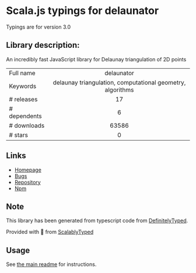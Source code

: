 
# Scala.js typings for delaunator

Typings are for version 3.0

## Library description:
An incredibly fast JavaScript library for Delaunay triangulation of 2D points

|                    |                 |
| ------------------ | :-------------: |
| Full name          | delaunator |
| Keywords           | delaunay triangulation, computational geometry, algorithms |
| # releases         | 17 |
| # dependents       | 6 |
| # downloads        | 63586 |
| # stars            | 0 |

## Links
- [Homepage](https://github.com/mapbox/delaunator#readme)
- [Bugs](https://github.com/mapbox/delaunator/issues)
- [Repository](https://github.com/mapbox/delaunator)
- [Npm](https://www.npmjs.com/package/delaunator)
    


## Note
This library has been generated from typescript code from [DefinitelyTyped](https://definitelytyped.org).

Provided with :purple_heart: from [ScalablyTyped](https://github.com/oyvindberg/ScalablyTyped)

## Usage
See [the main readme](../../readme.md) for instructions.


